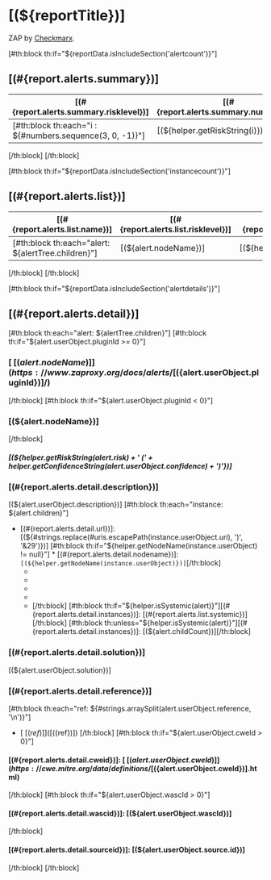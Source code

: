 # [(${reportTitle})]

ZAP by [Checkmarx](https://checkmarx.com/).

[#th:block th:if="${reportData.isIncludeSection('alertcount')}"]
## [(#{report.alerts.summary})]

| [(#{report.alerts.summary.risklevel})] | [(#{report.alerts.summary.numalerts})] |
| --- | --- |
[#th:block th:each="i : ${#numbers.sequence(3, 0, -1)}"]| [(${helper.getRiskString(i)})] | [(${alertCounts.get(i)} ?: '0')] |
[/th:block]
[/th:block]

[#th:block th:if="${reportData.isIncludeSection('instancecount')}"]
## [(#{report.alerts.list})]

| [(#{report.alerts.list.name})] | [(#{report.alerts.list.risklevel})] | [(#{report.alerts.list.numinstances})] |
| --- | --- | --- |
[#th:block th:each="alert: ${alertTree.children}"]| [(${alert.nodeName})] | [(${helper.getRiskString(alert.risk)})] | [#th:block th:if="${helper.isSystemic(alert)}"][(#{report.alerts.list.systemic})][/th:block][#th:block th:unless="${helper.isSystemic(alert)}"][(${alert.childCount})][/th:block] |
[/th:block]
[/th:block]

[#th:block th:if="${reportData.isIncludeSection('alertdetails')}"]
## [(#{report.alerts.detail})]

[#th:block th:each="alert: ${alertTree.children}"]
[#th:block th:if="${alert.userObject.pluginId >= 0}"]
### [ [(${alert.nodeName})] ](https://www.zaproxy.org/docs/alerts/[(${alert.userObject.pluginId})]/)
[/th:block]
[#th:block th:if="${alert.userObject.pluginId < 0}"]
### [(${alert.nodeName})]
[/th:block]

##### [(${helper.getRiskString(alert.risk) + ' (' + helper.getConfidenceString(alert.userObject.confidence) + ')'})]

### [(#{report.alerts.detail.description})]

[(${alert.userObject.description})]
[#th:block th:each="instance: ${alert.children}"]
* [(#{report.alerts.detail.url})]: [(${#strings.replace(#uris.escapePath(instance.userObject.uri), ')', '&29')})]
[#th:block th:if="${helper.getNodeName(instance.userObject) != null}"]  * [(#{report.alerts.detail.nodename})]: `[(${helper.getNodeName(instance.userObject)})]`[/th:block]
  * [(#{report.alerts.detail.method})]: `[(${instance.userObject.method})]`
  * [(#{report.alerts.detail.param})]: `[(${instance.userObject.param})]`
  * [(#{report.alerts.detail.attack})]: `[(${instance.userObject.attack})]`
  * [(#{report.alerts.detail.evidence})]: `[(${instance.userObject.evidence})]`
  * [(#{report.alerts.detail.otherinfo})]: `[(${instance.userObject.otherinfo})]`
[/th:block]
[#th:block th:if="${helper.isSystemic(alert)}"][(#{report.alerts.detail.instances})]: [(#{report.alerts.list.systemic})][/th:block]
[#th:block th:unless="${helper.isSystemic(alert)}"][(#{report.alerts.detail.instances})]: [(${alert.childCount})][/th:block]

### [(#{report.alerts.detail.solution})]

[(${alert.userObject.solution})]

### [(#{report.alerts.detail.reference})]

[#th:block th:each="ref: ${#strings.arraySplit(alert.userObject.reference, '\n')}"]
* [ [(${ref})] ]([(${ref})])
[/th:block]
[#th:block th:if="${alert.userObject.cweId > 0}"]
#### [(#{report.alerts.detail.cweid})]: [ [(${alert.userObject.cweId})] ](https://cwe.mitre.org/data/definitions/[(${alert.userObject.cweId})].html)
[/th:block]
[#th:block th:if="${alert.userObject.wascId > 0}"]
#### [(#{report.alerts.detail.wascid})]: [(${alert.userObject.wascId})]
[/th:block]
#### [(#{report.alerts.detail.sourceid})]: [(${alert.userObject.source.id})]
[/th:block]
[/th:block]
